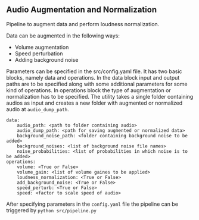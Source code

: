 ## Audio Augmentation and Normalization 

Pipeline to augment data and perform loudness normalization. 

Data can be augmented in the following ways: 
* Volume augmentation
* Speed perturbation 
* Adding background noise

Parameters can be specified in the src/config.yaml file. It has two basic blocks, namely data and operations. In the data block input and output paths are to be specified along with some additional parameters for some kind of operations. In operations block the type of augmentation or normalization has to be specified. The utility takes a single folder containing audios as input and creates a new folder with augmented or normalized audio at ```audio_dump_path```. 

```
data: 
    audio_path: <path to folder containing audio>
    audio_dump_path: <path for saving augmented or normalized data>
    background_noise_path: <folder containing background noise to be added>
    background_noises: <list of background noise file names>
    noise_probabilities: <list of probabilities in which noise is to be added>
operations: 
    volume: <True or False>
    volume_gain: <list of volume gaines to be applied>
    loudness_normalization: <True or False>
    add_background_noise: <True or False>
    speed_perturb: <True or False>
    speed: <factor to scale speed of audio>
```

After specifying parameters in the ```config.yaml``` file the pipeline can be triggered by ```python src/pipeline.py```

